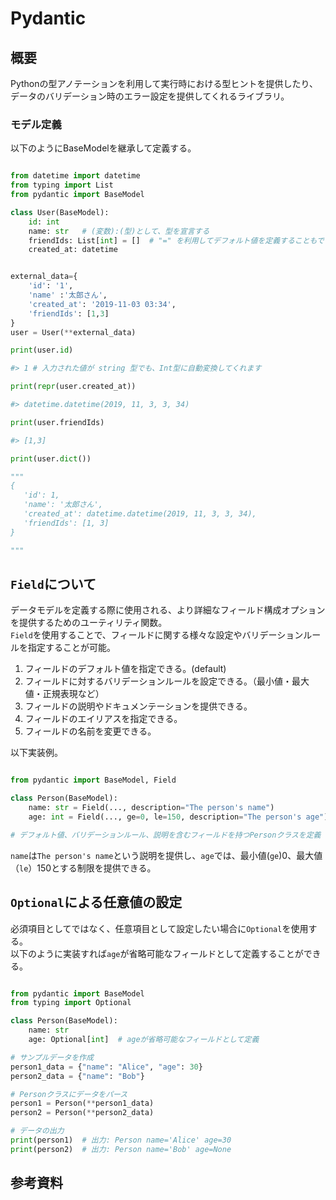 # Pydantic
## 概要
Pythonの型アノテーションを利用して実行時における型ヒントを提供したり、データのバリデーション時のエラー設定を提供してくれるライブラリ。<br />

### モデル定義

以下のようにBaseModelを継承して定義する。<br />

```python

from datetime import datetime
from typing import List
from pydantic import BaseModel

class User(BaseModel):
    id: int
    name: str   # (変数):(型)として、型を宣言する
    friendIds: List[int] = []  # "=" を利用してデフォルト値を定義することもできます
    created_at: datetime


external_data={
    'id': '1',
    'name' :'太郎さん',
    'created_at': '2019-11-03 03:34',
    'friendIds': [1,3]
}
user = User(**external_data)

print(user.id)

#> 1 # 入力された値が string 型でも、Int型に自動変換してくれます

print(repr(user.created_at))

#> datetime.datetime(2019, 11, 3, 3, 34)

print(user.friendIds)

#> [1,3]

print(user.dict())

"""
{
   'id': 1,
   'name': '太郎さん', 
   'created_at': datetime.datetime(2019, 11, 3, 3, 34),
   'friendIds': [1, 3]
}

"""
```
## `Field`について
データモデルを定義する際に使用される、より詳細なフィールド構成オプションを提供するためのユーティリティ関数。<br />
`Field`を使用することで、フィールドに関する様々な設定やバリデーションルールを指定することが可能。<br />

1. フィールドのデフォルト値を指定できる。(default)
2. フィールドに対するバリデーションルールを設定できる。（最小値・最大値・正規表現など）
3. フィールドの説明やドキュメンテーションを提供できる。
4. フィールドのエイリアスを指定できる。
5. フィールドの名前を変更できる。


以下実装例。<br />

```python

from pydantic import BaseModel, Field

class Person(BaseModel):
    name: str = Field(..., description="The person's name")
    age: int = Field(..., ge=0, le=150, description="The person's age")

# デフォルト値、バリデーションルール、説明を含むフィールドを持つPersonクラスを定義

```

`name`は`The person's name`という説明を提供し、`age`では、最小値(`ge`)0、最大値（`le`）150とする制限を提供できる。<br />


## `Optional`による任意値の設定
必須項目としてではなく、任意項目として設定したい場合に`Optional`を使用する。<br />
以下のように実装すれば`age`が省略可能なフィールドとして定義することができる。<br />

```python

from pydantic import BaseModel
from typing import Optional

class Person(BaseModel):
    name: str
    age: Optional[int]  # ageが省略可能なフィールドとして定義

# サンプルデータを作成
person1_data = {"name": "Alice", "age": 30}
person2_data = {"name": "Bob"}

# Personクラスにデータをパース
person1 = Person(**person1_data)
person2 = Person(**person2_data)

# データの出力
print(person1)  # 出力: Person name='Alice' age=30
print(person2)  # 出力: Person name='Bob' age=None

```


## 参考資料
[]()
